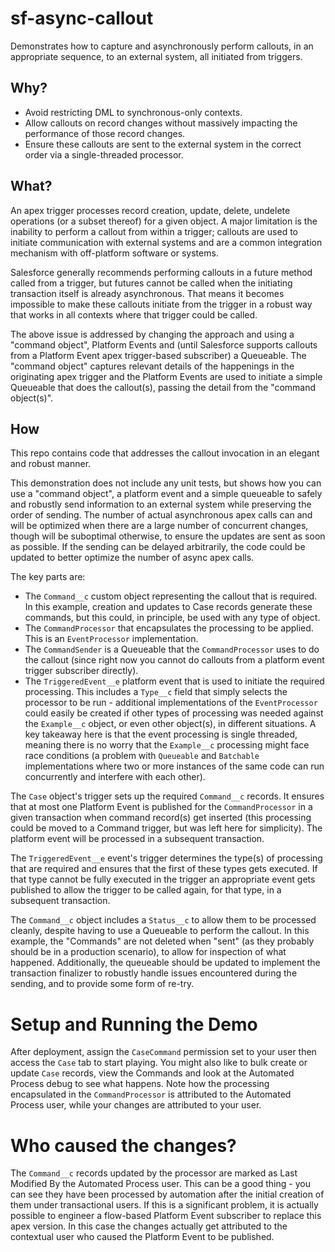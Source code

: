 # sf-async-callout

Demonstrates how to capture and asynchronously perform callouts, in an appropriate sequence, to an external system, all initiated from triggers.

## Why?

* Avoid restricting DML to synchronous-only contexts.
* Allow callouts on record changes without massively impacting the performance of those record changes.
* Ensure these callouts are sent to the external system in the correct order via a single-threaded processor.

## What?

An apex trigger processes record creation, update, delete, undelete operations (or a subset thereof) for a given object. A major limitation is the inability to perform a callout from within a trigger; callouts are used to initiate communication with external systems and are a common integration mechanism with off-platform software or systems.

Salesforce generally recommends performing callouts in a future method called from a trigger, but futures cannot be called when the initiating transaction itself is already asynchronous. That means it becomes impossible to make these callouts initiate from the trigger in a robust way that works in all contexts where that trigger could be called.

The above issue is addressed by changing the approach and using a "command object", Platform Events and (until Salesforce supports callouts from a Platform Event apex trigger-based subscriber) a Queueable. The "command object" captures relevant details of the happenings in the originating apex trigger and the Platform Events are used to initiate a simple Queueable that does the callout(s), passing the detail from the "command object(s)".

## How

This repo contains code that addresses the callout invocation in an elegant and robust manner.

This demonstration does not include any unit tests, but shows how you can use a "command object", a platform event and a simple queueable to safely and robustly send information to an external system while preserving the order of sending. The number of actual asynchronous apex calls can and will be optimized when there are a large number of concurrent changes, though will be suboptimal otherwise, to ensure the updates are sent as soon as possible. If the sending can be delayed arbitrarily, the code could be updated to better optimize the number of async apex calls.

The key parts are:

* The `Command__c` custom object representing the callout that is required. In this example, creation and updates to Case records generate these commands, but this could, in principle, be used with any type of object.
* The `CommandProcessor` that encapsulates the processing to be applied. This is an `EventProcessor` implementation.
* The `CommandSender` is a Queueable that the `CommandProcessor` uses to do the callout (since right now you cannot do callouts from a platform event trigger subscriber directly).
* The `TriggeredEvent__e` platform event that is used to initiate the required processing. This includes a `Type__c` field that simply selects the processor to be run - additional implementations of the `EventProcessor` could easily be created if other types of processing was needed against the `Example__c` object, or even other object(s), in different situations. A key takeaway here is that the event processing is single threaded, meaning there is no worry that the `Example__c` processing might face race conditions (a problem with `Queueable` and `Batchable` implementations where two or more instances of the same code can run concurrently and interfere with each other).

The `Case` object's trigger sets up the required `Command__c` records. It ensures that at most one Platform Event is published for the `CommandProcessor` in a given transaction when command record(s) get inserted (this processing could be moved to a Command trigger, but was left here for simplicity). The platform event will be processed in a subsequent transaction.

The `TriggeredEvent__e` event's trigger determines the type(s) of processing that are required and ensures that the first of these types gets executed. If that type cannot be fully executed in the trigger an appropriate event gets published to allow the trigger to be called again, for that type, in a subsequent transaction.

The `Command__c` object includes a `Status__c` to allow them to be processed cleanly, despite having to use a Queueable to perform the callout. In this example, the "Commands" are not deleted when "sent" (as they probably should be in a production scenario), to allow for inspection of what happened. Additionally, the queueable should be updated to implement the transaction finalizer to robustly handle issues encountered during the sending, and to provide some form of re-try.

# Setup and Running the Demo

After deployment, assign the `CaseCommand` permission set to your user then access the `Case` tab to start playing. You might also like to bulk create or update `Case` records, view the Commands and look at the Automated Process debug to see what happens. Note how the processing encapsulated in the `CommandProcessor` is attributed to the Automated Process user, while your changes are attributed to your user.

# Who caused the changes?

The `Command__c` records updated by the processor are marked as Last Modified By the Automated Process user. This can be a good thing - you can see they have been processed by automation after the initial creation of them under transactional users. If this is a significant problem, it is actually possible to engineer a flow-based Platform Event subscriber to replace this apex version. In this case the changes actually get attributed to the contextual user who caused the Platform Event to be published.
